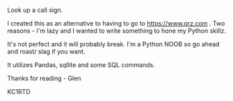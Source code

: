 Look up a call sign.

I created this as an alternative to having to go to https://www.qrz.com .
Two reasons - I'm lazy and I wanted to write something to hone my Python skillz.

It's not perfect and it will probably break. I'm a Python NOOB so go ahead and roast/
slag if you want. 

It utilizes Pandas, sqllite and some SQL commands. 

Thanks for reading - Glen

KC1RTD